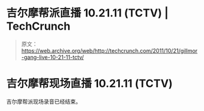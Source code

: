 # 吉尔摩帮派直播 10.21.11 (TCTV) | TechCrunch

> 原文：<https://web.archive.org/web/http://techcrunch.com/2011/10/21/gillmor-gang-live-10-21-11-tctv/>

# 吉尔摩帮现场直播 10.21.11 (TCTV)

吉尔摩帮派现场录音已经结束。